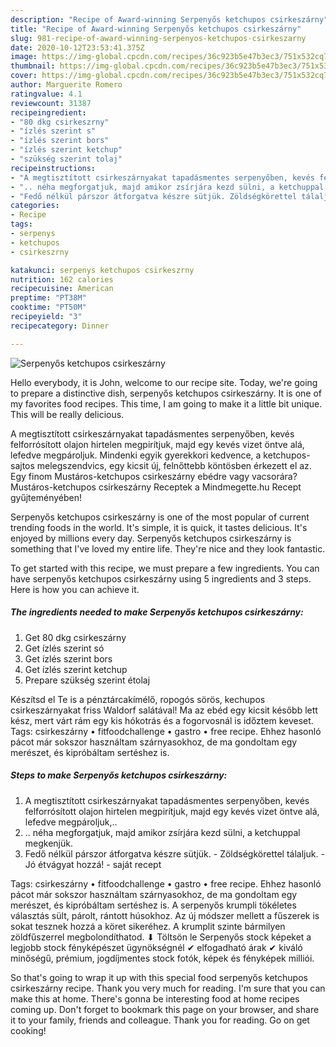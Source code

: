 ```yaml
---
description: "Recipe of Award-winning Serpenyős ketchupos csirkeszárny"
title: "Recipe of Award-winning Serpenyős ketchupos csirkeszárny"
slug: 981-recipe-of-award-winning-serpenyos-ketchupos-csirkeszarny
date: 2020-10-12T23:53:41.375Z
image: https://img-global.cpcdn.com/recipes/36c923b5e47b3ec3/751x532cq70/serpenyos-ketchupos-csirkeszarny-recept-foto.jpg
thumbnail: https://img-global.cpcdn.com/recipes/36c923b5e47b3ec3/751x532cq70/serpenyos-ketchupos-csirkeszarny-recept-foto.jpg
cover: https://img-global.cpcdn.com/recipes/36c923b5e47b3ec3/751x532cq70/serpenyos-ketchupos-csirkeszarny-recept-foto.jpg
author: Marguerite Romero
ratingvalue: 4.1
reviewcount: 31387
recipeingredient:
- "80 dkg csirkeszrny"
- "ízlés szerint s"
- "ízlés szerint bors"
- "ízlés szerint ketchup"
- "szükség szerint tolaj"
recipeinstructions:
- "A megtisztított csirkeszárnyakat tapadásmentes serpenyőben, kevés felforrósított olajon hirtelen megpirítjuk, majd egy kevés vizet öntve alá, lefedve megpároljuk,.."
- ".. néha megforgatjuk, majd amikor zsírjára kezd sülni, a ketchuppal megkenjük."
- "Fedő nélkül párszor átforgatva készre sütjük. Zöldségkörettel tálaljuk. Jó étvágyat hozzá! saját recept"
categories:
- Recipe
tags:
- serpenys
- ketchupos
- csirkeszrny

katakunci: serpenys ketchupos csirkeszrny 
nutrition: 162 calories
recipecuisine: American
preptime: "PT38M"
cooktime: "PT50M"
recipeyield: "3"
recipecategory: Dinner

---
```



![Serpenyős ketchupos csirkeszárny](https://img-global.cpcdn.com/recipes/36c923b5e47b3ec3/751x532cq70/serpenyos-ketchupos-csirkeszarny-recept-foto.jpg)

Hello everybody, it is John, welcome to our recipe site. Today, we're going to prepare a distinctive dish, serpenyős ketchupos csirkeszárny. It is one of my favorites food recipes. This time, I am going to make it a little bit unique. This will be really delicious.

A megtisztított csirkeszárnyakat tapadásmentes serpenyőben, kevés felforrósított olajon hirtelen megpirítjuk, majd egy kevés vizet öntve alá, lefedve megpároljuk. Mindenki egyik gyerekkori kedvence, a ketchupos-sajtos melegszendvics, egy kicsit új, felnőttebb köntösben érkezett el az. Egy finom Mustáros-ketchupos csirkeszárny ebédre vagy vacsorára? Mustáros-ketchupos csirkeszárny Receptek a Mindmegette.hu Recept gyűjteményében!

Serpenyős ketchupos csirkeszárny is one of the most popular of current trending foods in the world. It's simple, it is quick, it tastes delicious. It's enjoyed by millions every day. Serpenyős ketchupos csirkeszárny is something that I've loved my entire life. They're nice and they look fantastic.


To get started with this recipe, we must prepare a few ingredients. You can have serpenyős ketchupos csirkeszárny using 5 ingredients and 3 steps. Here is how you can achieve it.

<!--inarticleads1-->

##### The ingredients needed to make Serpenyős ketchupos csirkeszárny:

1. Get 80 dkg csirkeszárny
1. Get ízlés szerint só
1. Get ízlés szerint bors
1. Get ízlés szerint ketchup
1. Prepare szükség szerint étolaj


Készítsd el Te is a pénztárcakímélő, ropogós sörös, kechupos csirkeszárnyakat friss Waldorf salátával! Ma az ebéd egy kicsit később lett kész, mert várt rám egy kis hókotrás és a fogorvosnál is időztem keveset. Tags: csirkeszárny • fitfoodchallenge • gastro • free recipe. Ehhez hasonló pácot már sokszor használtam szárnyasokhoz, de ma gondoltam egy merészet, és kipróbáltam sertéshez is. 

<!--inarticleads2-->

##### Steps to make Serpenyős ketchupos csirkeszárny:

1. A megtisztított csirkeszárnyakat tapadásmentes serpenyőben, kevés felforrósított olajon hirtelen megpirítjuk, majd egy kevés vizet öntve alá, lefedve megpároljuk,..
1. .. néha megforgatjuk, majd amikor zsírjára kezd sülni, a ketchuppal megkenjük.
1. Fedő nélkül párszor átforgatva készre sütjük. - Zöldségkörettel tálaljuk. - Jó étvágyat hozzá! - saját recept


Tags: csirkeszárny • fitfoodchallenge • gastro • free recipe. Ehhez hasonló pácot már sokszor használtam szárnyasokhoz, de ma gondoltam egy merészet, és kipróbáltam sertéshez is. A serpenyős krumpli tökéletes választás sült, párolt, rántott húsokhoz. Az új módszer mellett a fűszerek is sokat tesznek hozzá a köret sikeréhez. A krumplit szinte bármilyen zöldfűszerrel megbolondíthatod. ⬇ Töltsön le Serpenyős stock képeket a legjobb stock fényképészet ügynökségnél ✔ elfogadható árak ✔ kiváló minőségű, prémium, jogdíjmentes stock fotók, képek és fényképek milliói. 

So that's going to wrap it up with this special food serpenyős ketchupos csirkeszárny recipe. Thank you very much for reading. I'm sure that you can make this at home. There's gonna be interesting food at home recipes coming up. Don't forget to bookmark this page on your browser, and share it to your family, friends and colleague. Thank you for reading. Go on get cooking!
